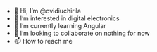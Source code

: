 - 👋 Hi, I’m @ovidiuchirila
- 👀 I’m interested in digital electronics 
- 🌱 I’m currently learning Angular
- 💞️ I’m looking to collaborate on nothing for now
- 📫 How to reach me 

<!---
ovidiuchirila/ovidiuchirila is a ✨ special ✨ repository because its `README.md` (this file) appears on your GitHub profile.
You can click the Preview link to take a look at your changes.
--->
